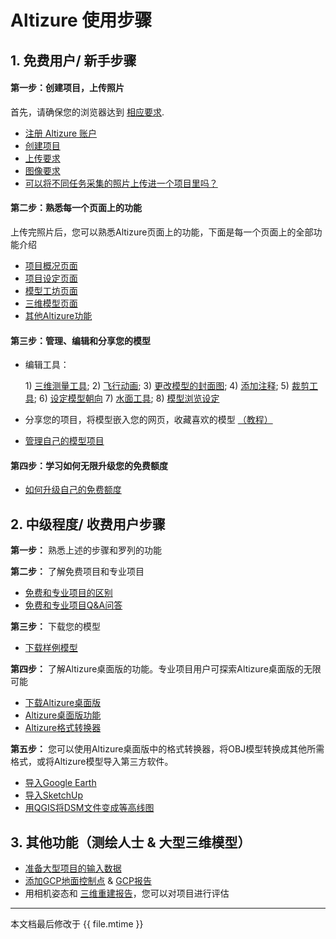 # Altizure 使用步骤

## 1. 免费用户/ 新手步骤

#### 第一步：创建项目，上传照片

首先，请确保您的浏览器达到 [相应要求](compatible-web-browser.md).
* [注册 Altizure 账户](register.md)
* [创建项目](create-a-project.md)
* [上传要求](upload-image.md)
* [图像要求](input-requirement.md)
* [可以将不同任务采集的照片上传进一个项目里吗？](add-photo.md)

#### 第二步：熟悉每一个页面上的功能

上传完照片后，您可以熟悉Altizure页面上的功能，下面是每一个页面上的全部功能介绍

* [项目概况页面](overview-page.md)
* [项目设定页面](setup-page.md)
* [模型工坊页面](studio-page.md)
* [三维模型页面](model-page.md)
* [其他Altizure功能](otherfunction.md)

#### 第三步：管理、编辑和分享您的模型

* 编辑工具：
  
  1\) [三维测量工具](3d-measurements.md); 2\) [飞行动画](flight-animation.md); 3\) [更改模型的封面图](thumbnail.md); 4) [添加注释](mark-or-tag.md); 5) [裁剪工具](cropping.md); 6) [设定模型朝向](orientation.md) 7) [水面工具](water-surface.md); 8) [模型浏览设定](model-viewing.md)
  
* 分享您的项目，将模型嵌入您的网页，收藏喜欢的模型 [（教程）](share-embed-add-favorite.md)

* [管理自己的模型项目](how-to-manage-a-project.md) 

#### 第四步：学习如何无限升级您的免费额度

* [如何升级自己的免费额度](upgrade-your-free-quota.md)

## 2. 中级程度/ 收费用户步骤

**第一步：** 熟悉上述的步骤和罗列的功能

**第二步：** 了解免费项目和专业项目

* [免费和专业项目的区别](https://site.altizure.cn/pricing)
* [免费和专业项目Q&A问答](free-or-pro-project.md)

**第三步：** 下载您的模型

* [下载样例模型](downloadable-assets.md#sample)

**第四步：** 了解Altizure桌面版的功能。专业项目用户可探索Altizure桌面版的无限可能

* [下载Altizure桌面版](https://www.altizure.cn/desktop)
* [Altizure桌面版功能](what-is-altizure-desktop.md)
* [Altizure格式转换器](offline-format-converter.md)

**第五步：** 您可以使用Altizure桌面版中的格式转换器，将OBJ模型转换成其他所需格式，或将Altizure模型导入第三方软件。

* [导入Google Earth](google-earth.md)
* [导入SketchUp](import-to-sketchup.md)
* [用QGIS将DSM文件变成等高线图](contour-map-with-qgis.md)

## 3. 其他功能（测绘人士 & 大型三维模型）

* [准备大型项目的输入数据](prepare-input-data-for-mega-project.md)
* [添加GCP地面控制点](adding-ground-control-points.md) & [GCP报告](gcp-report.md)
* 用相机姿态和 [三维重建报告](3d-reconstruction-report.md)，您可以对项目进行评估


---

本文档最后修改于 {{ file.mtime }}
